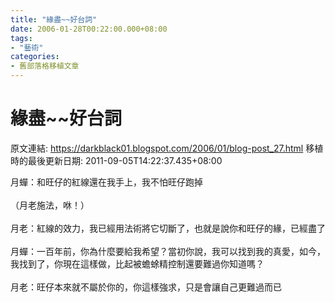 ```yaml
---
title: "緣盡~~好台詞"
date: 2006-01-28T00:22:00.000+08:00
tags: 
- "藝術"
categories:
- 舊部落格移植文章
---
```


# 緣盡~~好台詞

原文連結: https://darkblack01.blogspot.com/2006/01/blog-post_27.html
移植時的最後更新日期: 2011-09-05T14:22:37.435+08:00

月蟬：和旺仔的紅線還在我手上，我不怕旺仔跑掉<br /><br />（月老施法，咻！）<br /><br />月老：紅線的效力，我已經用法術將它切斷了，也就是說你和旺仔的緣，已經盡了<br /><br />月蟬：一百年前，你為什麼要給我希望？當初你說，我可以找到我的真愛，如今，我找到了，你現在這樣做，比起被蟾蜍精控制還要難過你知道嗎？<br /><br />月老：旺仔本來就不屬於你的，你這樣強求，只是會讓自己更難過而已<br /><br />

